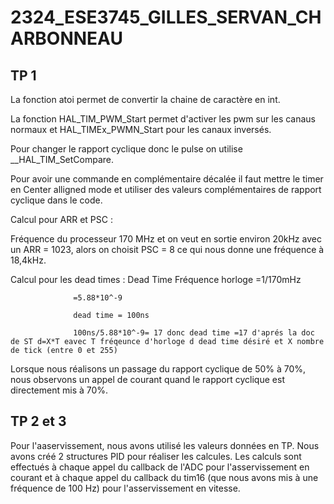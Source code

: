 # 2324_ESE3745_GILLES_SERVAN_CHARBONNEAU

## TP 1

La fonction atoi permet de convertir la chaine de caractère en int.

La fonction HAL_TIM_PWM_Start permet d'activer les pwm sur les canaus normaux et HAL_TIMEx_PWMN_Start pour les canaux inversés.

Pour changer le rapport cyclique donc le pulse on utilise __HAL_TIM_SetCompare.

Pour avoir une commande en complémentaire décalée il faut mettre le timer en Center alligned mode et utiliser des valeurs complémentaires de rapport cyclique dans le code.

Calcul pour ARR et PSC :

Fréquence du processeur 170 MHz et on veut en sortie environ 20kHz avec un ARR = 1023, alors on choisit PSC = 8 ce qui nous donne une fréquence à 18,4kHz.

Calcul pour les dead times :
Dead Time 
Fréquence horloge =1/170mHz

                  =5.88*10^-9
                  
                  dead time = 100ns
                  
                  100ns/5.88*10^-9= 17 donc dead time =17 d'aprés la doc de ST d=X*T eavec T fréqeunce d'horloge d dead time désiré et X nombre de tick (entre 0 et 255)

Lorsque nous réalisons un passage du rapport cyclique de 50% à 70%, nous observons un appel de courant quand le rapport cyclique est directement mis à 70%.

## TP 2 et 3

Pour l'aaservissement, nous avons utilisé les valeurs données en TP. Nous avons créé 2 structures PID pour réaliser les calcules.
Les calculs sont effectués à chaque appel du callback de l'ADC pour l'asservissement en courant et à chaque appel du callback du tim16 (que nous avons mis à une fréquence de 100 Hz) pour l'asservissement en vitesse.



